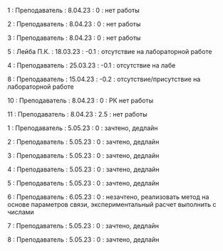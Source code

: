 1 : Преподаватель : 8.04.23 : 0 : нет работы

2 : Преподаватель : 8.04.23 : 0 : нет работы

3 : Преподаватель : 8.04.23 : 0 : нет работы

5 : Лейба П.К. : 18.03.23 : -0.1 : отсутствие на лабораторной работе

4 : Преподаватель : 25.03.23 : -0.1 : отсутствие на лабе

8 : Преподаватель : 15.04.23 : -0.2 : отсутствие/присутствие на лабораторной работе

10 : Преподаватель : 8.04.23 : 0 : РК нет работы

11 : Преподаватель : 8.04.23 : 2.5 : нет работы

1 : Преподаватель : 5.05.23 : 0 : зачтено, дедлайн

2 : Преподаватель : 5.05.23 : 0 : зачтено, дедлайн

3 : Преподаватель : 5.05.23 : 0 : зачтено, дедлайн

4 : Преподаватель : 5.05.23 : 0 : зачтено, дедлайн

5 : Преподаватель : 5.05.23 : 0 : зачтено, дедлайн

6 : Преподаватель : 6.05.23 : 0 : незачтено, реализовать метод на основе параметров связи, экспериментальный расчет выполнить с числами

7 : Преподаватель : 5.05.23 : 0 : зачтено, дедлайн

8 : Преподаватель : 5.05.23 : 0 : зачтено, дедлайн
